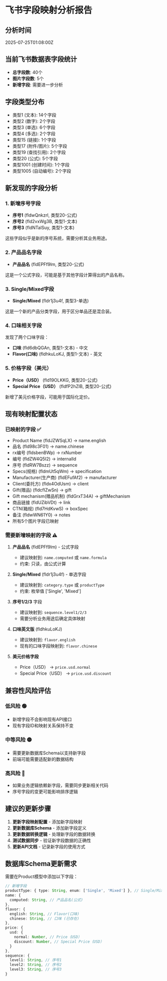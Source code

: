 # 飞书字段映射分析报告

## 分析时间
2025-07-25T01:08:00Z

## 当前飞书数据表字段统计
- **总字段数**: 40个
- **图片字段数**: 5个
- **新增字段**: 需要进一步分析

## 字段类型分布
- 类型1 (文本): 14个字段
- 类型2 (数字): 2个字段  
- 类型3 (单选): 6个字段
- 类型4 (多选): 2个字段
- 类型15 (链接): 1个字段
- 类型17 (附件/图片): 5个字段
- 类型19 (查找引用): 2个字段
- 类型20 (公式): 5个字段
- 类型1001 (创建时间): 1个字段
- 类型1005 (自动编号): 2个字段

## 新发现的字段分析

### 1. 新增序号字段
- **序号1** (fldwQnkzrl, 类型20-公式)
- **序号2** (fld2vxWg3B, 类型1-文本)  
- **序号3** (fldNTalSuy, 类型1-文本)

这些字段似乎是新的序号系统，需要分析其业务用途。

### 2. 产品品名字段
- **产品品名** (fldEPFf9lm, 类型20-公式)

这是一个公式字段，可能是基于其他字段计算得出的产品名称。

### 3. Single/Mixed字段
- **Single/Mixed** (fldr1j3u4f, 类型3-单选)

这是一个新的产品分类字段，用于区分单品还是混合装。

### 4. 口味相关字段
发现了两个口味字段：
- **口味** (fld6dbQGAn, 类型1-文本) - 中文
- **Flavor(口味)** (fldhkuLoKJ, 类型1-文本) - 英文

### 5. 价格字段（美元）
- **Price（USD）** (fld19OLKKG, 类型20-公式)
- **Special Price（USD）** (fldfP2hZIB, 类型20-公式)

新增了美元价格字段，可能用于国际化定价。

## 现有映射配置状态

### 已映射的字段 ✅
- Product Name (fldJZWSqLX) → name.english
- 品名 (fld98c3F01) → name.chinese  
- rx编号 (fldsbenBWp) → rxNumber
- 编号 (fldZW4Q5I2) → internalId
- 序号 (fldRW7Bszz) → sequence
- Specs(规格) (fldmUt5qWm) → specification
- Manufacturer(生产商) (fldEFufAf2) → manufacturer
- Client(委托方) (fldx4OdUsm) → client
- Gift(赠品) (fldcfIZwSn) → gift
- Gift mechanism(赠品机制) (fldGrxT34A) → giftMechanism
- 商品链接 (fldUZibVDt) → link
- CTN(箱规) (fld7HdKvwS) → boxSpec
- 备注 (fldwWN61Y0) → notes
- 所有5个图片字段已映射

### 需要新增映射的字段 ⚠️

1. **产品品名** (fldEPFf9lm) - 公式字段
   - 建议映射到: `name.computed` 或 `name.formula`
   - 约束: 只读，由公式计算

2. **Single/Mixed** (fldr1j3u4f) - 单选字段
   - 建议映射到: `category.type` 或 `productType`
   - 约束: 枚举值 ['Single', 'Mixed']

3. **序号1/2/3** 字段
   - 建议映射到: `sequence.level1/2/3`
   - 需要分析业务用途后确定具体映射

4. **口味英文版** (fldhkuLoKJ)
   - 建议映射到: `flavor.english`
   - 现有的口味字段映射到: `flavor.chinese`

5. **美元价格字段**
   - Price（USD） → `price.usd.normal`
   - Special Price（USD） → `price.usd.discount`

## 兼容性风险评估

### 低风险 🟢
- 新增字段不会影响现有API接口
- 现有字段ID和映射关系保持不变

### 中等风险 🟡  
- 需要更新数据库Schema以支持新字段
- 前端可能需要适配新的数据结构

### 高风险 🔴
- 如果业务逻辑依赖新字段，需要同步更新相关代码
- 序号字段的变更可能影响排序逻辑

## 建议的更新步骤

1. **更新字段映射配置** - 添加新字段映射
2. **更新数据库Schema** - 添加新字段定义
3. **更新数据转换逻辑** - 处理新字段的数据转换
4. **测试数据同步** - 验证新字段数据的正确性
5. **更新API文档** - 记录新字段的使用方式

## 数据库Schema更新需求

需要在Product模型中添加以下字段：
```typescript
// 新增字段
productType: { type: String, enum: ['Single', 'Mixed'] }, // Single/Mixed
name: {
  computed: String, // 产品品名(公式)
},
flavor: {
  english: String, // Flavor(口味)
  chinese: String, // 口味 (已存在)
},
price: {
  usd: {
    normal: Number, // Price（USD）
    discount: Number, // Special Price（USD）
  }
},
sequence: {
  level1: String, // 序号1
  level2: String, // 序号2  
  level3: String, // 序号3
}
```
